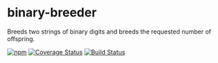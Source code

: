 # binary-breeder
Breeds two strings of binary digits and breeds the requested number of offspring.  


[![npm](https://img.shields.io/npm/v/binary-breeder.svg)](https://www.npmjs.com/package/binary-breeder)
[![Coverage Status](https://coveralls.io/repos/jhaugh42/binary-breeder/badge.svg?branch=master&service=github)](https://coveralls.io/github/jhaugh42/binary-breeder?branch=master)
[![Build Status](https://travis-ci.org/jhaugh42/binary-breeder.svg?branch=master)](https://travis-ci.org/jhaugh42/binary-breeder)
